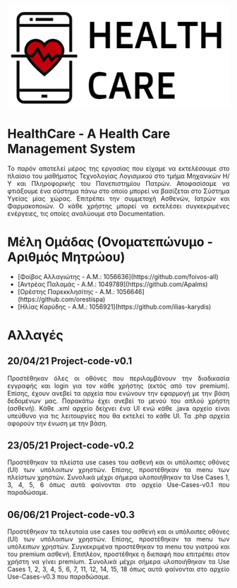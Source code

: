 <p align="center">
  <img src="./Code/images/logo.jpg" />
</p>

# HealthCare - A Health Care Management System
<p align="justify">
Το παρόν αποτελεί μέρος της εργασίας που είχαμε να εκτελέσουμε στο πλαίσιο του μαθήματος Τεχνολογίας Λογισμικού στο τμήμα Μηχανικών Η/Υ και Πληροφορικής του Πανεπιστημίου Πατρών. Αποφασίσαμε να φτιάξουμε ένα σύστημα πάνω στο οποίο μπορεί να βασίζεται στο Σύστημα Υγείας μίας χώρας. Επιτρέπει την συμμετοχή Ασθενών, Ιατρών και Φαρμακοποιών. Ο κάθε χρήστης μπορεί να εκτελέσει συγκεκριμένες ενέργειες, τις οποίες αναλύουμε στο Documentation. 
</p>


# Μέλη Ομάδας (Ονοματεπώνυμο - Αριθμός Μητρώου)
<ul>
  <li>[Φοίβος Αλλαγιώτης - Α.Μ.: 1056636](https://github.com/foivos-all)</li>
  <li>[Αντρέας Παλαμάς - Α.Μ.: 1049789](https://github.com/Apalms)</li>
  <li>[Ορέστης Παρεκκλησίτης - Α.Μ.: 1056646](https://github.com/orestispa)</li>
  <li>[Ηλίας Καρύδης - Α.Μ.: 1056921](https://github.com/ilias-karydis)</li>
</ul>

# Αλλαγές

## 20/04/21 Project-code-v0.1
<p align="justify">
Προστέθηκαν όλες οι οθόνες που περιλαμβάνουν την διαδικασία εγγραφής και login για τον κάθε χρήστης (εκτός από τον premium). Επίσης, έχουν ανεβεί τα αρχεία που ενώνουν την εφαρμογή με την βάση δεδομένων μας. Παρακάτω έχει ανεβεί το μενού του απλού χρήστη (ασθενή). Κάθε .xml αρχείο δείχνει ένα UI ενώ κάθε .java αρχείο είναι υπεύθυνο για τις λειτουργίες που θα εκτελεί το κάθε UI. Τα .php αρχεία αφορούν την ένωση με την βάση.
</p>

## 23/05/21 Project-code-v0.2
<p align="justify">
Προστέθηκαν τα πλείστα use cases του ασθενή και οι υπόλοιπες οθόνες (UI) των υπόλοιπων χρηστών. Επίσης, προστέθηκαν τα menu των πλείστων χρηστών. Συνολικά μέχρι σήμερα υλοποιήθηκαν τα Use Cases 1, 3, 4, 5, 6 όπως αυτά φαίνονται στο αρχείο Use-Cases-v0.1 που παραδώσαμε.
</p>

## 06/06/21 Project-code-v0.3
<p align="justify">
Προστέθηκαν τα τελευταία use cases του ασθενή και οι υπόλοιπες οθόνες (UI) των υπόλοιπων χρηστών. Επίσης, προστέθηκαν τα menu των υπόλειπων χρηστών. Συγκεκριμένα προστέθηκαν τα menu του γιατρού και του premium ασθενή. Επιπλέον, προστέθηκε η διεπαφή που επιτρέπει στον χρήστη να γίνει premium. Συνολικά μέχρι σήμερα υλοποιήθηκαν τα Use Cases 1, 2, 3, 4, 5, 6, 7, 11, 12, 14, 15, 18 όπως αυτά φαίνονται στο αρχείο Use-Cases-v0.3 που παραδώσαμε.
</p>
